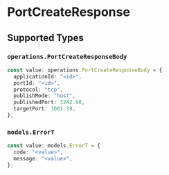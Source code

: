 # PortCreateResponse


## Supported Types

### `operations.PortCreateResponseBody`

```typescript
const value: operations.PortCreateResponseBody = {
  applicationId: "<id>",
  portId: "<id>",
  protocol: "tcp",
  publishMode: "host",
  publishedPort: 3242.98,
  targetPort: 3001.39,
};
```

### `models.ErrorT`

```typescript
const value: models.ErrorT = {
  code: "<value>",
  message: "<value>",
};
```

